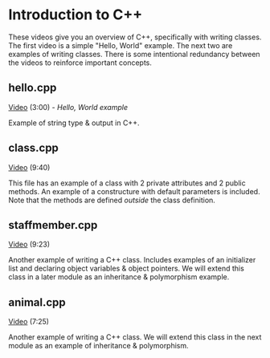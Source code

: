 # Introduction to C++

These videos give you an overview of C++, specifically with writing classes.  The first video is a simple "Hello, World" example.  The next two are examples of writing classes.  There is some intentional redundancy between the videos to reinforce important concepts.

## hello.cpp

[Video](https://youtu.be/SpGArm0iCz4) (3:00) - *Hello, World example*

Example of string type & output in C++.

## class.cpp

[Video](https://youtu.be/1ou-Jrlua7g) (9:40)

This file has an example of a class with 2 private attributes and 2 public methods.  An example of a constructure with default parameters is included.  Note that the methods are defined *outside* the class definition.

## staffmember.cpp

[Video](https://youtu.be/vqPb1pIff8M) (9:23)

Another example of writing a C++ class.  Includes examples of an initializer list and declaring object variables & object pointers.  We will extend this class in a later module as an inheritance & polymorphism example.

## animal.cpp

[Video](https://youtu.be/a5Xfq8L2VtY) (7:25)

Another example of writing a C++ class.  We will extend this class in the next module as an example of inheritance & polymorphism.
